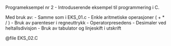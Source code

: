    Programeksempel nr 2 - Introduserende eksempel til programmering i C.

   Med bruk av:
     - Samme som i EKS_01.c
     - Enkle aritmetiske operasjoner ( + * / )
     - Bruk av parenteser i regneuttrykk
     - Operatorpresedens
     - Desimaler ved heltallsdivisjon
     - Bruk av tabulator og linjeskift i utskrift

   @file     EKS_02.C